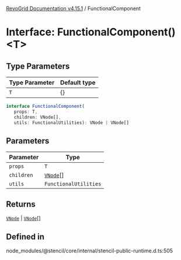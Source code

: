 [RevoGrid Documentation v4.15.1](README.md) / FunctionalComponent

# Interface: FunctionalComponent()\<T\>

## Type Parameters

| Type Parameter | Default type |
| ------ | ------ |
| `T` | \{\} |

```ts
interface FunctionalComponent(
   props: T, 
   children: VNode[], 
   utils: FunctionalUtilities): VNode | VNode[]
```

## Parameters

| Parameter | Type |
| ------ | ------ |
| `props` | `T` |
| `children` | [`VNode`](Interface.VNode.md)[] |
| `utils` | `FunctionalUtilities` |

## Returns

[`VNode`](Interface.VNode.md) \| [`VNode`](Interface.VNode.md)[]

## Defined in

node\_modules/@stencil/core/internal/stencil-public-runtime.d.ts:505
